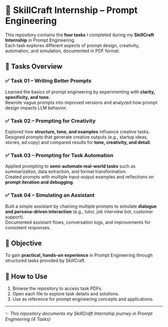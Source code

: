 # 📘 SkillCraft Internship – Prompt Engineering  

This repository contains the **four tasks** I completed during my **SkillCraft Internship** in Prompt Engineering.  
Each task explores different aspects of prompt design, creativity, automation, and simulation, documented in PDF format.  

## 📂 Tasks Overview  

### ✅ Task 01 – Writing Better Prompts  
Learned the basics of prompt engineering by experimenting with **clarity, specificity, and tone**.  
Rewrote vague prompts into improved versions and analyzed how prompt design impacts LLM behavior.  

### ✅ Task 02 – Prompting for Creativity  
Explored how **structure, tone, and examples** influence creative tasks.  
Designed prompts that generate creative outputs (e.g., startup ideas, stories, ad copy) and compared results for **tone, creativity, and detail**.  

### ✅ Task 03 – Prompting for Task Automation  
Applied prompting to **semi-automate real-world tasks** such as summarization, data extraction, and format transformation.  
Created prompts with multiple input-output examples and reflections on **prompt iteration and debugging**.  

### ✅ Task 04 – Simulating an Assistant  
Built a simple assistant by chaining multiple prompts to simulate **dialogue and persona-driven interaction** (e.g., tutor, job interview bot, customer support).  
Documented assistant flows, conversation logs, and improvements for consistent responses.  

## 🎯 Objective  
To gain **practical, hands-on experience** in Prompt Engineering through structured tasks provided by SkillCraft.  

## 🚀 How to Use  
1. Browse the repository to access task PDFs.  
2. Open each file to explore task details and solutions.  
3. Use as reference for prompt engineering concepts and applications.  

---
✨ *This repository documents my SkillCraft Internship journey in Prompt Engineering (4 Tasks)*  

